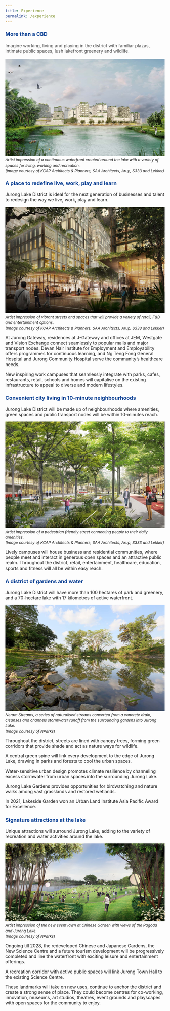 ```yaml
---
title: Experience
permalink: /experience
---
```

<h3 style="color:#124596; font-weight:bold;">More than a CBD</h3>

<h4 style="color:#484848; font-weight:normal;margin-top: 0;">Imagine working, living and playing in the district with familiar plazas, intimate public spaces, lush lakefront greenery and wildlife.</h4>

![Statistics](/images/jld_experience.jpg)
<span style="font-size:12px; font-style:italic;">Artist impression of a continuous waterfront created around the lake with a variety of spaces for living, working and recreation.<br>(Image courtesy of KCAP Architects & Planners, SAA Architects, Arup, S333 and Lekker)
</span>

<h3 style="color:#124596; font-weight:bold;">A place to redefine live, work, play and learn</h3>

Jurong Lake District is ideal for the next generation of businesses and talent to redesign the way we live, work, play and learn.

![Nightlife in JLD](/images/jld_nightlife.jpg)
<span style="font-size:12px; font-style:italic;">Artist impression of vibrant streets and spaces that will provide a variety of retail, F&B and entertainment options.<br>(Image courtesy of KCAP Architects & Planners, SAA Architects, Arup, S333 and Lekker)
</span>

At Jurong Gateway, residences at J-Gateway and offices at JEM, Westgate and Vision Exchange connect seamlessly to popular malls and major transport nodes. Devan Nair Institute for Employment and Employability offers programmes for continuous learning, and Ng Teng Fong General Hospital and Jurong Community Hospital serve the community’s healthcare needs.

New inspiring work campuses that seamlessly integrate with parks, cafes, restaurants, retail, schools and homes will capitalise on the existing infrastructure to appeal to diverse and modern lifestyles.


<h3 style="color:#124596; font-weight:bold;">Convenient city living in 10-minute neighbourhoods</h3>

Jurong Lake District will be made up of neighbourhoods where amenities, green spaces and public transport nodes will be within 10-minutes reach.   

![Car-lite environment](/images/jld_carlite.jpg)
<span style="font-size:12px; font-style:italic;">Artist impression of a pedestrian friendly street connecting people to their daily amenities.<br>(Image courtesy of KCAP Architects & Planners, SAA Architects, Arup, S333 and Lekker)
</span>

Lively campuses will house business and residential communities, where people meet and interact in generous open spaces and an attractive public realm. Throughout the district, retail, entertainment, healthcare, education, sports and fitness will all be within easy reach.

<h3 style="color:#124596; font-weight:bold;">A district of gardens and water</h3>

<!--<img style="float: right; width:50%; padding:0px 20px 20px;" src="/images/jld_neramstreamscrop.jpg">-->
Jurong Lake District will have more than 100 hectares of park and greenery, and a 70-hectare lake with 17 kilometres of active waterfront.

![Car-lite environment](/images/jld_neramstreams.jpg)
<span style="font-size:12px; font-style:italic;">Neram Streams, a series of naturalised streams converted from a concrete drain, cleanses and channels stormwater runoff from the surrounding gardens into Jurong Lake. <br> (Image courtesy of NParks)
</span>

Throughout the district, streets are lined with canopy trees, forming green corridors that provide shade and act as nature ways for wildlife.

A central green spine will link every development to the edge of Jurong Lake, drawing in parks and forests to cool the urban spaces.

Water-sensitive urban design promotes climate resilience by channeling excess stormwater from urban spaces into the surrounding Jurong Lake.

Jurong Lake Gardens provides opportunities for birdwatching and nature walks among vast grasslands and restored wetlands.

In 2021, Lakeside Garden won an Urban Land Institute Asia Pacific Award for Excellence.

<h3 style="color:#124596; font-weight:bold;">Signature attractions at the lake</h3>

Unique attractions will surround Jurong Lake, adding to the variety of recreation and water activities around the lake.

![Alt text for image on Isomer site](/images/JLG_Event_Lawn.jpg) 
<span style="font-size:12px; font-style:italic;"> Artist impression of the new event lawn at Chinese Garden with views of the Pagoda and Jurong Lake. <br> (Image courtesy of NParks)</span>

Ongoing till 2028, the redeveloped Chinese and Japanese Gardens, the New Science Centre and a future tourism development will be progressively completed and line the waterfront with exciting leisure and entertainment offerings.

A recreation corridor with active public spaces will link Jurong Town Hall to the existing Science Centre.

These landmarks will take on new uses, continue to anchor the district and create a strong sense of place. They could become centres for co-working, innovation, museums, art studios, theatres, event grounds and playscapes with open spaces for the  community to enjoy.